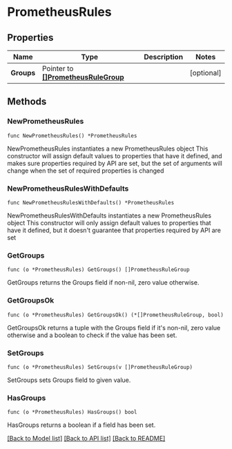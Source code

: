 # PrometheusRules

## Properties

Name | Type | Description | Notes
------------ | ------------- | ------------- | -------------
**Groups** | Pointer to [**[]PrometheusRuleGroup**](PrometheusRuleGroup.md) |  | [optional] 

## Methods

### NewPrometheusRules

`func NewPrometheusRules() *PrometheusRules`

NewPrometheusRules instantiates a new PrometheusRules object
This constructor will assign default values to properties that have it defined,
and makes sure properties required by API are set, but the set of arguments
will change when the set of required properties is changed

### NewPrometheusRulesWithDefaults

`func NewPrometheusRulesWithDefaults() *PrometheusRules`

NewPrometheusRulesWithDefaults instantiates a new PrometheusRules object
This constructor will only assign default values to properties that have it defined,
but it doesn't guarantee that properties required by API are set

### GetGroups

`func (o *PrometheusRules) GetGroups() []PrometheusRuleGroup`

GetGroups returns the Groups field if non-nil, zero value otherwise.

### GetGroupsOk

`func (o *PrometheusRules) GetGroupsOk() (*[]PrometheusRuleGroup, bool)`

GetGroupsOk returns a tuple with the Groups field if it's non-nil, zero value otherwise
and a boolean to check if the value has been set.

### SetGroups

`func (o *PrometheusRules) SetGroups(v []PrometheusRuleGroup)`

SetGroups sets Groups field to given value.

### HasGroups

`func (o *PrometheusRules) HasGroups() bool`

HasGroups returns a boolean if a field has been set.


[[Back to Model list]](../README.md#documentation-for-models) [[Back to API list]](../README.md#documentation-for-api-endpoints) [[Back to README]](../README.md)


